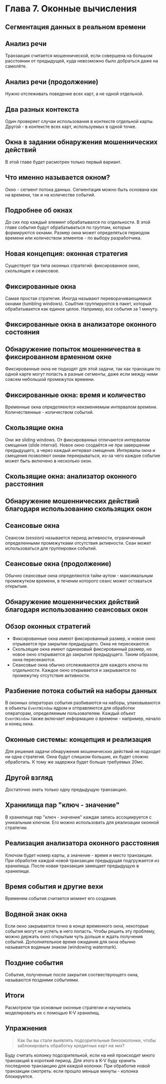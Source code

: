 # Глава 7. Оконные вычисления
## Сегментация данных в реальном времени
## Анализ речи
Транзакция считается мошеннической, если совершена на большом расстоянии от предыдущей, куда невозможно было добраться даже на самолёте.
## Анализ речи (продолжение)
Нужно отслеживать поведение всех карт, а не одной отдельной.
## Два разных контекста
Один проверяет случаи использования в контексте отдельной карты. Другой - в контексте всех карт, используемых в одной точке.
## Окна в задании обнаружения мошеннических действий
В этой главе будет расмотрен только первый вариант.
## Что именно называется окном?
Окно - сегмент потока данных. Сегментация можно быть основана как на времени, так и на количестве событий.
## Подробнее об окнах
До сих пор каждый элемент обрабатывался по отдельности. В этой главе события будут обрабатываться по группам, которые формируются окнами. Размер окна может определяться периодом времени или количеством элментов - по выбору разработчика.
## Новая концепция: оконная стратегия
Существует три типа оконных стратегий: фиксированное окно, скользящее и сеансовое.
## Фиксированные окна
Самая простая стратегия. Иногда называют переворачивающимися окнами (tumbling windows). Соыбтия группируются в пакет, который обрабатывается как единое целое. Например, все события за 1 минуту.
## Фиксированные окна в анализаторе оконного состояния
## Обнаружение попыток мошенничества в фиксированном врменном окне
Фиксированные окна не подходят для этой задачи, так как транзации по одной карте могут попасть в разные сегменты, даже если между ними совсем небольшой промежуток времени.
## Фиксированные окна: время и количество
Временные окна определяеются неизменяемым интервалом времени. Количественные - количеством событий.
## Скользящие окна
Они же sliding windows. От фиксированных отличаются интервалом смещения (slide interval). Новое окно создаётся не при завершении предыдущего, а через каждый интервал смещения. Интервалы окна и смещения позволяют окнам перекрываться, из-за чего каждое событие может быть включено в несколько окон.
## Скользящие окна: анализатор оконного расстояния
## Обнаружение мошеннических действий благодаря использованию скользящих окон
## Сеансовые окна
Сеансом (session) называется период активности, ограниченный определенными промежутками отсутствия активности. Сеан может использоваться для группировки событий.
## Сеансовые окна (продолжение)
Обычно сеансовые окна определяются тайм-аутом - максимальным промежутком времени, в течении которого сеанс может оставаться открытым.
## Обнаружение мошеннических действий благодаря использованию сеансовых окон
## Обзор оконных стратегий
- Фиксированные окна имеют фиксированный размер, и новое окно отрывается при закрытии предыдущего. Окна не пересекаются.
- Скользящие окна имеют одинаковый фиксированный размер, но новое окно открывается до закрытия предыдущего. Таким образом, окна пересекаются.
- Сеансовые окна обычно отслеживаются для каждого ключа по отдельности. Каждое окно открывается и закрывается по промежутку отсутствия активности.
## Разбиение потока событий на наборы данных
В оконных операторах события разбиваются на наборы, упаковываются в объекты `EventWindow` ядром и отправляются для обработки операторам, определяемым пользователем. Каждый объект `EventWindow` также включает информацию о времени - например, начало и конец окна.
## Оконные системы: концепция и реализация
Для решения задачи обнаружения мошенических действий не подходит ни одна стратегия. Окна будут слишком большие, их будет сложно обработать. К тому же задержка будет больше требуемых 20мс.
## Другой взгляд
Достаточно знать только одну предыдущую транзакцию.
## Хранилища пар "ключ - значение"
В хранилище пар "ключ - значение" каждая запись ассоциируется с уникальным ключом.
Его можно использовать для реализации оконной стратегии.
## Реализация анализатора оконного расстояния
Ключом будет номер карты, а значение - время и место транзакции. При обработке каждой новой транзакции предыдущая подгружается из хранилища. После новая транзакция замещает предыдущую в хранилище.
## Время события и другие вехи
Временем события считается момент его создания.
## Водяной знак окна
Если окно закрывается точно в конце временного окна, некоторые события могут не успеть в него попасть. Чтобы решить эту проблему, можно держать окно открытым чуть дольше и ждать получения событий. Дополнительное время ожидания для окна обычно называется водяным знаком (windowing watermark).
## Поздние события
События, полученные после закрытия соотвествующего окна, называются поздними событиями.
## Итоги
Расмотрели три основные оконные стратегии и научились моделировать их с помощью K-V хранилищ.
## Упражнения
> Как бы вы стали выявлять подозрительные бензоколонки, чтобы заблокировать обработку кредитных карт на них?

Буду считать колонку подозрительной, если на ней происходит много транзакций в короткий период. Для этого в K-V буду хранить последнюю транзакцию для каждой колонки. При обработке новой транзакции смотреть: если прошло меньше минуты - колонка блокируется.